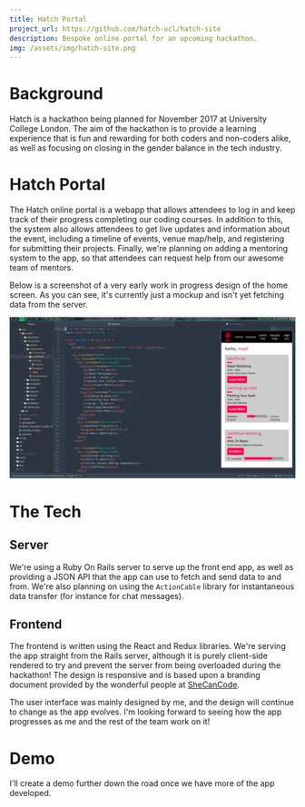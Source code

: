 ```yaml
---
title: Hatch Portal
project_url: https://github.com/hatch-ucl/hatch-site
description: Bespoke online portal for an upcoming hackathon.
img: /assets/img/hatch-site.png
---
```


# Background
Hatch is a hackathon being planned for November 2017 at University College
London. The aim of the hackathon is to provide a learning experience that is fun
and rewarding for both coders and non-coders alike, as well as focusing on
closing in the gender balance in the tech industry.

# Hatch Portal
The Hatch online portal is a webapp that allows attendees to log in and keep
track of their progress completing our coding courses. In addition to this,
the system also allows attendees to get live updates and information about the
event, including a timeline of events, venue map/help, and registering for
submitting their projects. Finally, we're planning on adding a mentoring system
to the app, so that attendees can request help from our awesome team of mentors.

Below is a screenshot of a very early work in progress design of the home
screen. As you can see, it's currently just a mockup and isn't yet fetching data
from the server.

![A screenshot of the app alongside some of the source code](/assets/img/hatch-code.png)

# The Tech

## Server
We're using a Ruby On Rails server to serve up the front end app, as well as
providing a JSON API that the app can use to fetch and send data to and from.
We're also planning on using the `ActionCable` library for instantaneous data
transfer (for instance for chat messages).

## Frontend
The frontend is written using the React and Redux libraries. We're serving the
app straight from the Rails server, although it is purely client-side rendered
to try and prevent the server from being overloaded during the hackathon!
The design is responsive and is based upon a branding document provided by the
wonderful people at [SheCanCode](//shecancode.io).

The user interface was mainly designed by me, and the design will continue to
change as the app evolves. I'm looking forward to seeing how the app progresses
as me and the rest of the team work on it!

# Demo
I'll create a demo further down the road once we have more of the app developed.
